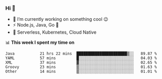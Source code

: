 ### Hi 👋

<!--
**nodejh/nodejh** is a ✨ _special_ ✨ repository because its `README.md` (this file) appears on your GitHub profile.

Here are some ideas to get you started:

- 🔭 I’m currently working on ...
- 🌱 I’m currently learning ...
- 👯 I’m looking to collaborate on ...
- 🤔 I’m looking for help with ...
- 💬 Ask me about ...
- 📫 How to reach me: ...
- 😄 Pronouns: ...
- ⚡ Fun fact: ...
-->

- 🔭 I’m currently working on something cool :wink:
- ⚡ Node.js, Java, Go :thought_balloon:
- 🤖 Serverless, Kubernetes, Cloud Native

📊 **This week I spent my time on**

<!--START_SECTION:waka-->

```text
Java           21 hrs 22 mins  ██████████████████████▒░░   89.87 %
YAML           57 mins         █░░░░░░░░░░░░░░░░░░░░░░░░   04.03 %
XML            37 mins         ▓░░░░░░░░░░░░░░░░░░░░░░░░   02.65 %
Groovy         23 mins         ▒░░░░░░░░░░░░░░░░░░░░░░░░   01.63 %
Other          14 mins         ▒░░░░░░░░░░░░░░░░░░░░░░░░   01.01 %
```

<!--END_SECTION:waka-->


<!--
:traffic_light: **Visitors**

![visitors](https://visitor-badge.glitch.me/badge?page_id=nodejh.nodejh)
-->
